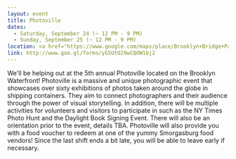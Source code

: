 ```yaml
---
layout: event
title: Photoville
dates:
  - Saturday, September 24 (~ 12 PM - 9 PM)
  - Sunday, September 25 (~ 12 PM - 9 PM)
location: <a href="https://www.google.com/maps/place/Brooklyn+Bridge+Park/@40.7002953,-73.9988882,17z/data=!3m1!4b1!4m5!3m4!1s0x89c25a46a369a18d:0xa109779d5185c305!8m2!3d40.7002913!4d-73.9966995">Brooklyn Bridge Park</a>, Brooklyn
link: http://www.goo.gl/forms/yG5UtO29wCQOW1bj2
---
```

We'll be helping out at the 5th annual Photoville located on the Brooklyn Waterfront! Photoville is a massive and unique photographic event that showcases over sixty exhibitions of photos taken around the globe in shipping containers. They aim to connect photographers and their audience through the power of visual storytelling. In addition, there will be multiple activities for volunteers and visitors to participate in such as the NY Times Photo Hunt and the Daylight Book Signing Event. There will also be an orientation prior to the event, details TBA. Photoville will also provide you with a food voucher to redeem at one of the yummy Smorgasburg food vendors! Since the last shift ends a bit late, you will be able to leave early if necessary.

